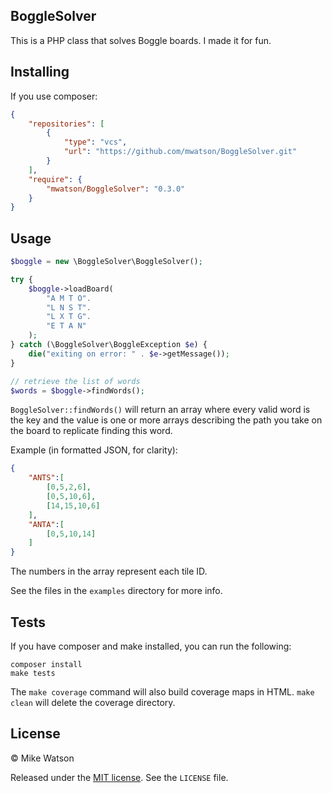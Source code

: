 BoggleSolver
----

This is a PHP class that solves Boggle boards. I made it for fun.

## Installing

If you use composer:

```json
{
    "repositories": [
        {
            "type": "vcs",
            "url": "https://github.com/mwatson/BoggleSolver.git"
        }
    ],
    "require": {
        "mwatson/BoggleSolver": "0.3.0"
    }
}
```

## Usage

```php
$boggle = new \BoggleSolver\BoggleSolver();

try {
    $boggle->loadBoard(
        "A M T O".
        "L N S T".
        "L X T G".
        "E T A N"
    );
} catch (\BoggleSolver\BoggleException $e) {
    die("exiting on error: " . $e->getMessage());
}

// retrieve the list of words
$words = $boggle->findWords();
````

`BoggleSolver::findWords()` will return an array where every valid word is the key 
and the value is one or more arrays describing the path you take on the board to 
replicate finding this word.

Example (in formatted JSON, for clarity):

```json
{
    "ANTS":[
        [0,5,2,6],
        [0,5,10,6],
        [14,15,10,6]
    ],
    "ANTA":[
        [0,5,10,14]
    ]    
}
```

The numbers in the array represent each tile ID.

See the files in the `examples` directory for more info.

## Tests

If you have composer and make installed, you can run the following:

```
composer install
make tests
```

The `make coverage` command will also build coverage maps in HTML. `make clean` 
will delete the coverage directory.

## License

&copy; Mike Watson

Released under the [MIT license](http://opensource.org/licenses/MIT). See the 
`LICENSE` file.
